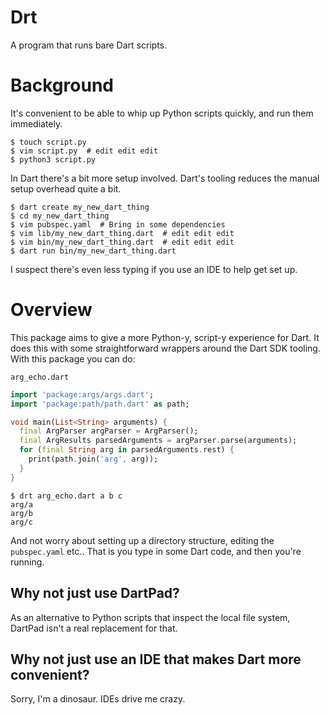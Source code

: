 # Drt

A program that runs bare Dart scripts.

# Background

It's convenient to be able to whip up Python scripts quickly, and run them
immediately.
```
$ touch script.py
$ vim script.py  # edit edit edit
$ python3 script.py
```

In Dart there's a bit more setup involved. Dart's tooling reduces the manual
setup overhead quite a bit.
```
$ dart create my_new_dart_thing
$ cd my_new_dart_thing
$ vim pubspec.yaml  # Bring in some dependencies
$ vim lib/my_new_dart_thing.dart  # edit edit edit
$ vim bin/my_new_dart_thing.dart  # edit edit edit
$ dart run bin/my_new_dart_thing.dart
```
I suspect there's even less typing if you use an IDE to help get set up.

# Overview

This package aims to give a more Python-y, script-y experience for Dart. It does
this with some straightforward wrappers around the Dart SDK tooling. With this
package you can do:
```
arg_echo.dart
```
```dart
import 'package:args/args.dart';
import 'package:path/path.dart' as path;

void main(List<String> arguments) {
  final ArgParser argParser = ArgParser();
  final ArgResults parsedArguments = argParser.parse(arguments);
  for (final String arg in parsedArguments.rest) {
    print(path.join('arg', arg));
  }
}
```
```
$ drt arg_echo.dart a b c
arg/a
arg/b
arg/c
```

And not worry about setting up a directory structure, editing the `pubspec.yaml`
etc.. That is you type in some Dart code, and then you're running.

## Why not just use DartPad?

As an alternative to Python scripts that inspect the local file system, DartPad
isn't a real replacement for that.

## Why not just use an IDE that makes Dart more convenient?

Sorry, I'm a dinosaur. IDEs drive me crazy.
